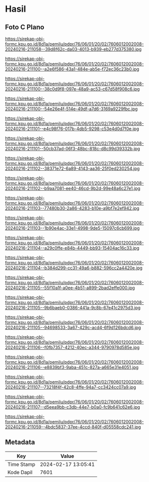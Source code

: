 # Hasil

## Foto C Plano

https://sirekap-obj-formc.kpu.go.id/8d1a/pemilu/pdpr/76/06/01/20/02/7606012002008-20240216-211058--39d8f62c-da03-4013-b939-eb277d375380.jpg

https://sirekap-obj-formc.kpu.go.id/8d1a/pemilu/pdpr/76/06/01/20/02/7606012002008-20240216-211100--a2e6f586-43a1-484e-ab5e-f72ec36c23b0.jpg

https://sirekap-obj-formc.kpu.go.id/8d1a/pemilu/pdpr/76/06/01/20/02/7606012002008-20240216-211100--38c0d9f8-097e-48a9-ac53-c67d58f908c6.jpg

https://sirekap-obj-formc.kpu.go.id/8d1a/pemilu/pdpr/76/06/01/20/02/7606012002008-20240216-211100--54e26e4f-514e-49df-a7d6-3169a9229fbc.jpg

https://sirekap-obj-formc.kpu.go.id/8d1a/pemilu/pdpr/76/06/01/20/02/7606012002008-20240216-211101--e4c98f76-017b-4db5-9298-c53e4d0d7f0e.jpg

https://sirekap-obj-formc.kpu.go.id/8d1a/pemilu/pdpr/76/06/01/20/02/7606012002008-20240216-211101--50cb37ad-06f3-48bc-818c-d8c99d39332b.jpg

https://sirekap-obj-formc.kpu.go.id/8d1a/pemilu/pdpr/76/06/01/20/02/7606012002008-20240216-211102--38371e72-6a89-4143-aa36-25f0ed230254.jpg

https://sirekap-obj-formc.kpu.go.id/8d1a/pemilu/pdpr/76/06/01/20/02/7606012002008-20240216-211102--b9aa7081-ee40-46cd-9b2d-99e48a6c27e1.jpg

https://sirekap-obj-formc.kpu.go.id/8d1a/pemilu/pdpr/76/06/01/20/02/7606012002008-20240216-211103--77480b30-2a86-4283-b10e-a9bf7e2ef942.jpg

https://sirekap-obj-formc.kpu.go.id/8d1a/pemilu/pdpr/76/06/01/20/02/7606012002008-20240216-211103--1b90e4ac-33e1-4998-9de5-15097c6cb699.jpg

https://sirekap-obj-formc.kpu.go.id/8d1a/pemilu/pdpr/76/06/01/20/02/7606012002008-20240216-211104--a29c0ffe-e84b-4449-bb93-15404ac16c33.jpg

https://sirekap-obj-formc.kpu.go.id/8d1a/pemilu/pdpr/76/06/01/20/02/7606012002008-20240216-211104--b384d299-cc31-49a6-b882-596cc2a4420e.jpg

https://sirekap-obj-formc.kpu.go.id/8d1a/pemilu/pdpr/76/06/01/20/02/7606012002008-20240216-211105--55f10a1f-a0ee-4b51-a899-2bad2effe000.jpg

https://sirekap-obj-formc.kpu.go.id/8d1a/pemilu/pdpr/76/06/01/20/02/7606012002008-20240216-211105--9b6baeb0-0386-441a-9c8b-67e41c2975d3.jpg

https://sirekap-obj-formc.kpu.go.id/8d1a/pemilu/pdpr/76/06/01/20/02/7606012002008-20240216-211105--94698533-3a67-429c-acd4-6f9d126bdcd6.jpg

https://sirekap-obj-formc.kpu.go.id/8d1a/pemilu/pdpr/76/06/01/20/02/7606012002008-20240216-211106--f0fb7357-4212-40ec-a344-9790978d585e.jpg

https://sirekap-obj-formc.kpu.go.id/8d1a/pemilu/pdpr/76/06/01/20/02/7606012002008-20240216-211106--e8839bf3-9aba-451c-827a-a665e31e4051.jpg

https://sirekap-obj-formc.kpu.go.id/8d1a/pemilu/pdpr/76/06/01/20/02/7606012002008-20240216-211107--73218f4f-42c8-4ffe-94a7-cc3424cc07a9.jpg

https://sirekap-obj-formc.kpu.go.id/8d1a/pemilu/pdpr/76/06/01/20/02/7606012002008-20240216-211107--d5eea9bb-c3db-44e7-b0a0-fc9b641c62e6.jpg

https://sirekap-obj-formc.kpu.go.id/8d1a/pemilu/pdpr/76/06/01/20/02/7606012002008-20240216-211059--4bdc5837-37ee-4ccd-840f-d05558cdc241.jpg


## Metadata

| Key        | Value               |
| ---------- | ------------------- |
| Time Stamp | 2024-02-17 13:05:41 |
| Kode Dapil | 7601                |



